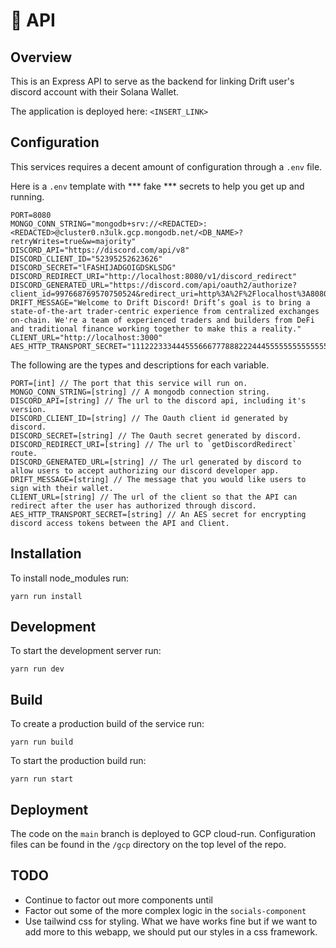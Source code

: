 # 🦾 API

## Overview 

This is an Express API to serve as the backend for linking Drift user's discord account with their Solana Wallet.

The application is deployed here: `<INSERT_LINK>`

## Configuration

This services requires a decent amount of configuration through a `.env` file. 

Here is a `.env` template with *** fake *** secrets to help you get up and running.

```
PORT=8080
MONGO_CONN_STRING="mongodb+srv://<REDACTED>:<REDACTED>@cluster0.n3ulk.gcp.mongodb.net/<DB_NAME>?retryWrites=true&w=majority"
DISCORD_API="https://discord.com/api/v8"
DISCORD_CLIENT_ID="52395252623626"
DISCORD_SECRET="lFASHIJADGOIGDSKLSDG"
DISCORD_REDIRECT_URI="http://localhost:8080/v1/discord_redirect"
DISCORD_GENERATED_URL="https://discord.com/api/oauth2/authorize?client_id=997668769570750524&redirect_uri=http%3A%2F%2Flocalhost%3A8080%2Fv1%2Fdiscord_redirect&response_type=code&scope=identify%20email"
DRIFT_MESSAGE="Welcome to Drift Discord! Drift’s goal is to bring a state-of-the-art trader-centric experience from centralized exchanges on-chain. We're a team of experienced traders and builders from DeFi and traditional finance working together to make this a reality."
CLIENT_URL="http://localhost:3000"
AES_HTTP_TRANSPORT_SECRET="11122233344455566677788822244455555555555555555231231321313aaaff" 
```

The following are the types and descriptions for each variable.

```
PORT=[int] // The port that this service will run on.
MONGO_CONN_STRING=[string] // A mongodb connection string.
DISCORD_API=[string] // The url to the discord api, including it's version.
DISCORD_CLIENT_ID=[string] // The Oauth client id generated by discord.
DISCORD_SECRET=[string] // The Oauth secret generated by discord.
DISCORD_REDIRECT_URI=[string] // The url to `getDiscordRedirect` route. 
DISCORD_GENERATED_URL=[string] // The url generated by discord to allow users to accept authorizing our discord developer app.
DRIFT_MESSAGE=[string] // The message that you would like users to sign with their wallet.
CLIENT_URL=[string] // The url of the client so that the API can redirect after the user has authorized through discord.
AES_HTTP_TRANSPORT_SECRET=[string] // An AES secret for encrypting discord access tokens between the API and Client.
```

## Installation

To install node_modules run:

    yarn run install

## Development

To start the development server run: 

    yarn run dev

## Build

To create a production build of the service run: 

    yarn run build

To start the production build run:

    yarn run start

## Deployment

The code on the `main` branch is deployed to GCP cloud-run. Configuration files can be found in the `/gcp` directory on the top level of the repo.

## TODO

- Continue to factor out more components until
- Factor out some of the more complex logic in the `socials-component`
- Use tailwind css for styling. What we have works fine but if we want to add more to this webapp, we should put our styles in a css framework. 
